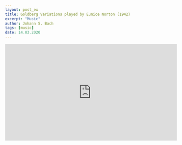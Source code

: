 ```yaml
---
layout: post_ex
title: Goldberg Variations played by Eunice Norton (1942)
excerpt: "Music"
author: Johann S. Bach
tags: [music]
date: 14.03.2020
---
```


<iframe width="560" height="315" src="https://www.youtube.com/embed/LBZhx_vUCmE" frameborder="0" allow="autoplay; encrypted-media" allowfullscreen></iframe>